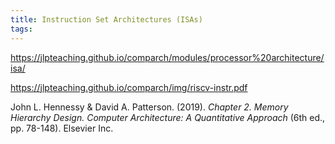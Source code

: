 ```yaml
---
title: Instruction Set Architectures (ISAs)
tags:
---
```


https://jlpteaching.github.io/comparch/modules/processor%20architecture/isa/

https://jlpteaching.github.io/comparch/img/riscv-instr.pdf

John L. Hennessy & David A. Patterson. (2019). *Chapter 2. Memory Hierarchy Design. Computer Architecture: A Quantitative Approach* (6th ed., pp. 78-148). Elsevier Inc.
